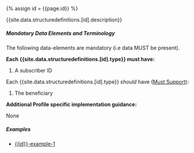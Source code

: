 
{% assign id = {{page.id}} %}


{{site.data.structuredefinitions.[id].description}}

##### Mandatory Data Elements and Terminology

The following data-elements are mandatory (i.e data MUST be present).

**Each {{site.data.structuredefinitions.[id].type}} must have:**

1. A subscriber ID

Each {{site.data.structuredefinitions.[id].type}} *should* have ([Must Support]({{site.data.fhir.qicore}}/index.html#must-support)):

1. The beneficiary


**Additional Profile specific implementation guidance:**

None

##### Examples

- [{{id}}-example-1](todo.html)
